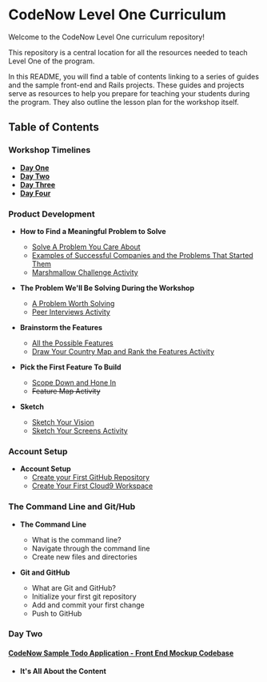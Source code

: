 # CodeNow Level One Curriculum
Welcome to the CodeNow Level One curriculum repository!

This repository is a central location for all the resources needed to teach Level One of the program.

In this README, you will find a table of contents linking to a series of guides and the sample front-end and Rails projects. These guides and projects serve as resources to help you prepare for teaching your students during the program. They also outline the lesson plan for the workshop itself.

## Table of Contents

### Workshop Timelines
  * [**Day One**](/workshop_timelines/day_one_timeline.md "Day One Timeline")
  * [**Day Two**](/workshop_timelines/day_two_timeline.md "Day Two Timeline")
  * [**Day Three**]()
  * [**Day Four**]()

### Product Development
  * **How to Find a Meaningful Problem to Solve**
    * [Solve A Problem You Care About](/day_one/solve_a_problem_you_care_about.md "Solve A Problem You Care About")
    * [Examples of Successful Companies and the Problems That Started Them](/day_one/examples_of_companies_and_the_problems_that_started_them.md "Examples of Successful Companies and the Problems That Started Them")
    * [Marshmallow Challenge Activity](/day_one/marshmallow_challenge_activity.md "Marshmallow Challenge Activity")

  * **The Problem We'll Be Solving During the Workshop**
    * [A Problem Worth Solving](/day_one/a_problem_worth_solving.md "A Problem Worth Solving")
    * [Peer Interviews Activity](/day_one/peer_interviews_activity.md "Peer Interviews Activity")

  * **Brainstorm the Features**
    * [All the Possible Features](/day_one/all_the_possible_features.md "All the Possible Features")
    * [Draw Your Country Map and Rank the Features Activity](/day_one/draw_your_country_map_and_rank_the_features_activity.md "Draw Your Country Map and Rank the Features Activity")

  * **Pick the First Feature To Build**
    * [Scope Down and Hone In](/day_one/scope_down_and_hone_in.md "Scope Down and Hone In")
    * ~~Feature Map Activity~~

  * **Sketch**
    * [Sketch Your Vision](/day_one/sketch_your_vision.md "Sketch Your Vision")
    * [Sketch Your Screens Activity](/day_one/sketch_your_screens_activity.md "Sketch Your Screens Activity")


### Account Setup
  * **Account Setup**
    * [Create your First GitHub Repository](/day_one/create_your_first_github_repository.md "Create your First GitHub Repository")
    * [Create Your First Cloud9 Workspace](/day_one/create_your_first_cloud9_workspace.md "Create Your First Cloud9 Workspace")

### The Command Line and Git/Hub

  * **The Command Line**
    * What is the command line?
    * Navigate through the command line
    * Create new files and directories

  * **Git and GitHub**
    * What are Git and GitHub?
    * Initialize your first git repository
    * Add and commit your first change
    * Push to GitHub

### Day Two

  #### [CodeNow Sample Todo Application - Front End Mockup Codebase](https://github.com/CodeNowOrg/todo_app_mockup "CodeNow Sample Todo Application - Front End Mockup Codebase")

  * **It's All About the Content**
